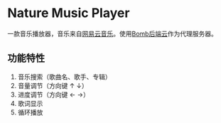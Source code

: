 # Nature Music Player #

一款音乐播放器，音乐来自[网易云音乐][1]。使用[Bomb后端云][2]作为代理服务器。

## 功能特性 ##

 1. 音乐搜索（歌曲名、歌手、专辑）
 2. 音量调节（方向键 &uarr; &darr;）
 3. 进度调节（方向键 &larr; &rarr;）
 4. 歌词显示
 5. 循环播放

  [1]: http://music.163.com
  [2]: http://www.bmob.cn/